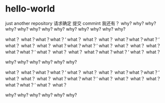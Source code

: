 # hello-world
just another repository
请求确定
提交
commint
我还有？
why?
why?
why?
why?
why?
why?
why?
why?
why?
why?
why?
why?
why?

what？
what？what？what？‘
what？
what？
what？
what？what？what？‘
what？
what？
what？
what？what？what？‘
what？
what？
what？
what？what？what？‘
what？
what？
what？
what？what？what？‘
what？
what？











why?
why?
why?
why?
why?
why?


what？
what？what？what？‘
what？
what？
what？
what？what？what？‘
what？
what？
what？
what？what？what？‘
what？
what？
what？
what？what？what？‘
what？
what？


why?
why?
why?
why?
why?
why?